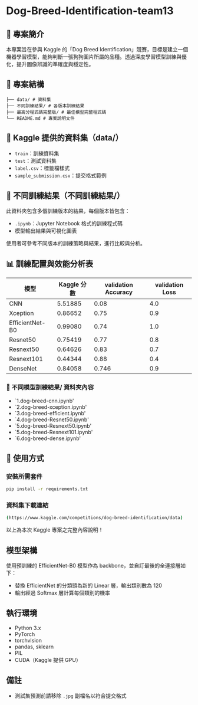 # Dog-Breed-Identification-team13

## 📘 專案簡介

本專案旨在參與 Kaggle 的「Dog Breed Identification」競賽，目標是建立一個機器學習模型，能夠判斷一張狗狗圖片所屬的品種。透過深度學習模型訓練與優化，提升圖像辨識的準確度與穩定性。

## 📁 專案結構

```
├── data/ # 資料集
├── 不同訓練結果/ # 各版本訓練結果
├── 最高分程式碼完整版/ # 最佳模型完整程式碼
└── README.md # 專案說明文件
```


## 📂 Kaggle 提供的資料集（data/）

- `train`：訓練資料集  
- `test`：測試資料集
- `label.csv`：標籤檔樣式
- `sample_submission.csv`：提交格式範例

## 🧪 不同訓練結果（不同訓練結果/）

此資料夾包含多個訓練版本的結果，每個版本皆包含：

- `.ipynb`：Jupyter Notebook 格式的訓練程式碼  
- 模型輸出結果與可視化圖表  

使用者可參考不同版本的訓練策略與結果，進行比較與分析。

## 📊 訓練配置與效能分析表

| 模型           | Kaggle 分數 | validation Accuracy | validation Loss |
|---------------|----------------|----------------|------------|
|CNN            | 5.51885        | 0.08     | 4.0            |
|Xception       | 0.86652        | 0.75     | 0.9            | 
|EfficientNet-B0| 0.99080        | 0.74     | 1.0            | 
|Resnet50       | 0.75419        | 0.77     | 0.8            | 
|Resnext50      | 0.64626        | 0.83     | 0.7            | 
|Resnext101     | 0.44344        | 0.88     | 0.4            | 
|DenseNet       | 0.84058        | 0.746    | 0.9            | 

### 📂 不同模型訓練結果/ 資料夾內容

- `1.dog-breed-cnn.ipynb' 
- `2.dog-breed-xception.ipynb'
- `3.dog-breed-efficient.ipynb'
- `4.dog-breed-Resnet50.ipynb'
- `5.dog-breed-Resnext50.ipynb'
- `5.dog-breed-Resnext101.ipynb'
- `6.dog-breed-dense.ipynb'

## 🚀 使用方式

### 安裝所需套件

```bash
pip install -r requirements.txt
```
### 資料集下載連結
```bash
(https://www.kaggle.com/competitions/dog-breed-identification/data)
```
以上為本次 Kaggle 專案之完整內容說明！

## 模型架構
使用預訓練的 EfficientNet-B0 模型作為 backbone，並自訂最後的全連接層如下：

- 替換 EfficientNet 的分類頭為新的 Linear 層，輸出類別數為 120
- 輸出經過 Softmax 層計算每個類別的機率

## 執行環境
- Python 3.x  
- PyTorch  
- torchvision  
- pandas, sklearn  
- PIL  
- CUDA（Kaggle 提供 GPU）

## 備註
- 測試集預測前請移除 `.jpg` 副檔名以符合提交格式


